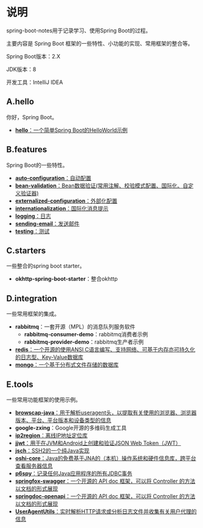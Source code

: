 # 说明

spring-boot-notes用于记录学习、使用Spring Boot的过程。

主要内容是 Spring Boot 框架的一些特性、小功能的实现、常用框架的整合等。

Spring Boot版本：2.X

JDK版本：8

开发工具：IntelliJ IDEA

## A.hello

你好，Spring Boot。

- [**hello**：一个简单Spring Boot的HelloWorld示例](MD/feature/Hello-World.md)

## B.features

Spring Boot的一些特性。

- [**auto-configuration**：自动配置](MD/feature/Creating-Your-Own-Auto-Configuration.md)
- [**bean-validation**：Bean数据验证(常用注解、校验模式配置、国际化、自定义验证器)](MD/feature/bean-validation.md)
- [**externalized-configuration**：外部化配置](MD/feature/Externalized-Configuration.md)
- [**internationalization**：国际化消息提示](MD/feature/Internationalization.md)
- [**logging**：日志](MD/feature/Logging.md)
- [**sending-email**：发送邮件](MD/feature/Sending-Email.md)
- [**testing**：测试](MD/feature/Testing.md)

## C.starters

一些整合的spring boot starter。

- **okhttp-spring-boot-starter**：整合okhttp

## D.integration

一些常用框架的集成。

- **rabbitmq**：一套开源（MPL）的消息队列服务软件
  - **rabbitmq-consumer-demo**：rabbitmq消费者示例
  - **rabbitmq-provider-demo**：rabbitmq生产者示例
- [**redis**：一个开源的使用ANSI C语言编写、支持网络、可基于内存亦可持久化的日志型、Key-Value数据库](MD/integration/integrate-redis.md)
- [**mongo**：一个基于分布式文件存储的数据库](MD/integration/integrate-mongodb.md)

## E.tools

一些常用功能框架的使用示例。

- [**browscap-java**：用于解析useragent头，以提取有关使用的浏览器、浏览器版本、平台、平台版本和设备类型的信息](MD/tool/browscap-java.md)
- **google-zxing**：Google开源的多维码生成工具
- [**ip2region**：离线IP地址定位库](MD/tool/ip2region.md)
- [**jjwt**：用于在JVM和Android上创建和验证JSON Web Token（JWT）](MD/tool/JSON-Web-Tokens.md)
- [**jsch**：SSH2的一个纯Java实现](MD/tool/JSch.md)
- [**oshi-core**：Java的免费基于JNA的（本机）操作系统和硬件信息库，跨平台查看服务器信息](MD/tool/oshi.md)
- [**p6spy**：记录任何Java应用程序的所有JDBC事务](MD/tool/P6Spy.md)
- [**springfox-swagger**：一个开源的 API doc 框架，可以将 Controller 的方法以文档的形式展现](MD/tool/springfox-swagger.md)
- [**springdoc-openapi**：一个开源的 API doc 框架，可以将 Controller 的方法以文档的形式展现](MD/tool/springdoc-openapi.md)
- [**UserAgentUtils**：实时解析HTTP请求或分析日志文件并收集有关用户代理的信息](MD/tool/UserAgentUtils.md)
